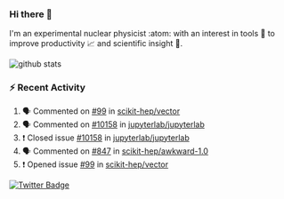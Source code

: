 ### Hi there 👋 

I'm an experimental nuclear physicist :atom: with an interest in tools :wrench: to improve productivity :chart_with_upwards_trend: and scientific insight :telescope:.

![github stats](https://github-readme-stats.vercel.app/api?username=agoose77&show_icons=true&hide_rank=true&hide_title=true&bg_color=30,e76445,904e95&text_color=efe3ec&icon_color=efe3ec)
<!--
**agoose77/agoose77** is a ✨ _special_ ✨ repository because its `README.md` (this file) appears on your GitHub profile.

Here are some ideas to get you started:

- 🔭 I’m currently working on ...
- 🌱 I’m currently learning ...
- 👯 I’m looking to collaborate on ...
- 🤔 I’m looking for help with ...
- 💬 Ask me about ...
- 📫 How to reach me: ...
- 😄 Pronouns: ...
- ⚡ Fun fact: ...
-->

### :zap: Recent Activity
<!--START_SECTION:activity-->
1. 🗣 Commented on [#99](https://github.com/scikit-hep/vector/issues/99) in [scikit-hep/vector](https://github.com/scikit-hep/vector)
2. 🗣 Commented on [#10158](https://github.com/jupyterlab/jupyterlab/issues/10158) in [jupyterlab/jupyterlab](https://github.com/jupyterlab/jupyterlab)
3. ❗️ Closed issue [#10158](https://github.com/jupyterlab/jupyterlab/issues/10158) in [jupyterlab/jupyterlab](https://github.com/jupyterlab/jupyterlab)
4. 🗣 Commented on [#847](https://github.com/scikit-hep/awkward-1.0/issues/847) in [scikit-hep/awkward-1.0](https://github.com/scikit-hep/awkward-1.0)
5. ❗️ Opened issue [#99](https://github.com/scikit-hep/vector/issues/99) in [scikit-hep/vector](https://github.com/scikit-hep/vector)
<!--END_SECTION:activity-->


[![Twitter Badge](https://img.shields.io/twitter/follow/agoose77?style=flat-square&logo=Twitter&logoColor=white&color=cornflowerblue)](https://twitter.com/agoose77)
